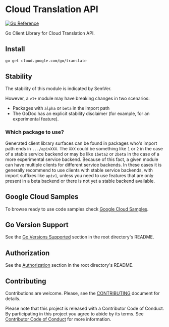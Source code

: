 # Cloud Translation API

[![Go Reference](https://pkg.go.dev/badge/cloud.google.com/go/translate.svg)](https://pkg.go.dev/cloud.google.com/go/translate)

Go Client Library for Cloud Translation API.

## Install

```bash
go get cloud.google.com/go/translate
```

## Stability

The stability of this module is indicated by SemVer.

However, a `v1+` module may have breaking changes in two scenarios:

* Packages with `alpha` or `beta` in the import path
* The GoDoc has an explicit stability disclaimer (for example, for an experimental feature).

### Which package to use?

Generated client library surfaces can be found in packages who's import path
ends in `.../apivXXX`. The `XXX` could be something like `1` or `2` in the case
of a stable service backend or may be like `1beta2` or `2beta` in the case of a
more experimental service backend. Because of this fact, a given module can have
multiple clients for different service backends. In these cases it is generally
recommend to use clients with stable service backends, with import suffixes like
`apiv1`, unless you need to use features that are only present in a beta backend
or there is not yet a stable backend available.

## Google Cloud Samples

To browse ready to use code samples check [Google Cloud Samples](https://cloud.google.com/docs/samples?l=go).

## Go Version Support

See the [Go Versions Supported](https://github.com/googleapis/google-cloud-go#go-versions-supported)
section in the root directory's README.

## Authorization

See the [Authorization](https://github.com/googleapis/google-cloud-go#authorization)
section in the root directory's README.

## Contributing

Contributions are welcome. Please, see the [CONTRIBUTING](https://github.com/GoogleCloudPlatform/google-cloud-go/blob/main/CONTRIBUTING.md)
document for details.

Please note that this project is released with a Contributor Code of Conduct.
By participating in this project you agree to abide by its terms. See
[Contributor Code of Conduct](https://github.com/GoogleCloudPlatform/google-cloud-go/blob/main/CONTRIBUTING.md#contributor-code-of-conduct)
for more information.
